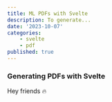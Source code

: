```yaml
---
title: ML PDFs with Svelte
description: To generate...
date: '2023-10-07'
categories:
    - svelte
    - pdf
published: true
---
```


### Generating PDFs with Svelte

Hey friends 🔥
